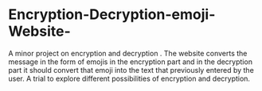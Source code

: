 # Encryption-Decryption-emoji-Website-
A minor project on encryption and decryption . The website converts the message in the form of emojis in the encryption part and in the decryption part it should convert that emoji into the text that previously entered by the user. A trial to explore different possibilities of encryption and decryption.


